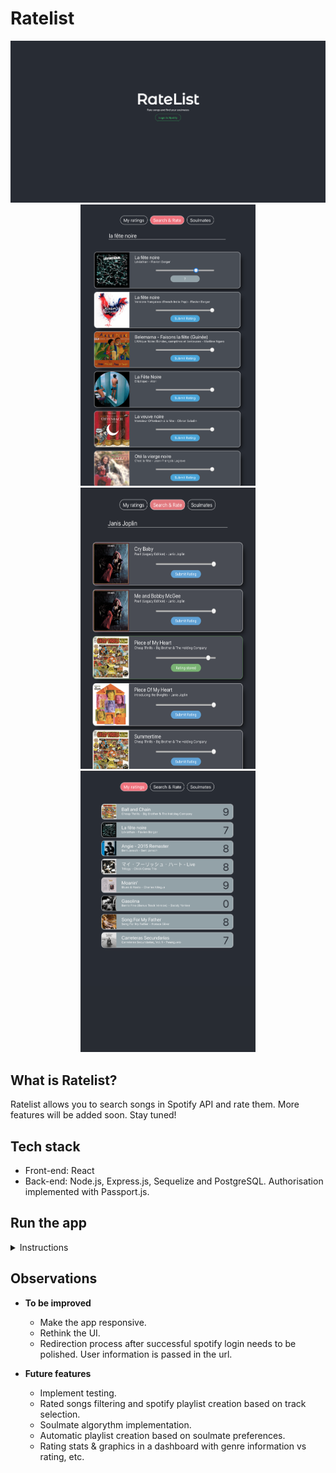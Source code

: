 # Ratelist

<div>
  <div align='center'>
    <img src="client/src/assets/login.png" width=850 alt="login">
  </div>
  <div align='center'>
    <img src="client/src/assets/rating_selection.png" width=280 height=450 alt="rating selection">
    <img src="client/src/assets/rated_song.png" width=280 height=450 alt="rated song">
    <img src="client/src/assets/rated_songs_list.png" width=280 height=450 alt="rated songs list">
  </div>
</div>

## What is Ratelist?

Ratelist allows you to search songs in Spotify API and rate them.
More features will be added soon. Stay tuned! 

## Tech stack

- Front-end: React
- Back-end: Node.js, Express.js, Sequelize and PostgreSQL. Authorisation implemented with Passport.js.

## Run the app

<details>
  
<summary>Instructions</summary>
 
- **1. Get a Client ID and a Client Secret from Spotify**

   First of all we will need a Client ID and a Client Secret from Spotify if we want to be able to use their API.
   We will need a Spotify account to create an app on their developer's site, but the process is pretty straightforward          and it will not take more than 5 minutes.

   You can follow this tutorial: https://developer.spotify.com/documentation/general/guides/app-settings/#register-your-app

- **2. Create a database named 'ratelist' from the postgreSQL shell.**
- **3. Fork and clone the repository.**
- **4. Create a .env file in /server providing the information needed.**
    
    ```txt
    SPOTIFY_CLIENT_ID = 'copy client id here'
    SPOTIFY_CLIENT_SECRET = 'copy client secret here'
    SPOTIFY_REDIRECT_URI = 'http://localhost:3001/callback'

    PSQL_USER = 'user name' 
    PSQL_PASSWORD = 'password'

    PORT = 'port'
    ```
- **5. Run "npm install" in /ratelist (root).**
- **6. Run "nodemon" in /server.**
- **7. Run "npm start" in /ratelist (root).**

</details>

## Observations

- **To be improved**

    - Make the app responsive.
    - Rethink the UI.
    - Redirection process after successful spotify login needs to be polished. User information is passed in the url.
    
- **Future features**
  
    - Implement testing.
    - Rated songs filtering and spotify playlist creation based on track selection.
    - Soulmate algorythm implementation.
    - Automatic playlist creation based on soulmate preferences.
    - Rating stats & graphics in a dashboard with genre information vs rating, etc.
